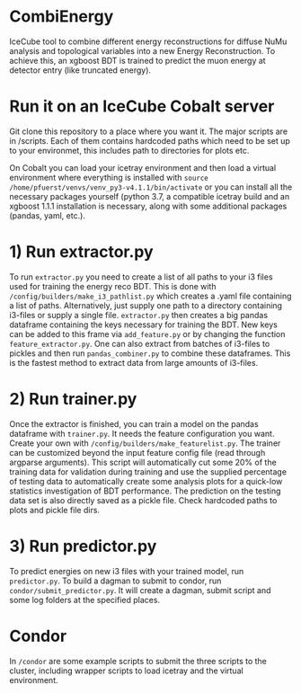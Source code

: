 # CombiEnergy

IceCube tool to combine different energy reconstructions for diffuse NuMu analysis and topological variables into a new Energy Reconstruction. 
To achieve this, an xgboost BDT is trained to predict the muon energy at detector entry (like truncated energy). 


# Run it on an IceCube Cobalt server

Git clone this repository to a place where you want it. The major scripts are in /scripts. Each of them contains hardcoded paths which need to be set up to your environmet,
this includes path to directories for plots etc. 

On Cobalt you can load your icetray environment and then load a virtual environment where everything is installed with `source /home/pfuerst/venvs/venv_py3-v4.1.1/bin/activate` or you can install all the necessary packages yourself (python 3.7, a compatible icetray build and an xgboost 1.1.1 installation is necessary, along with some additional packages (pandas, yaml, etc.). 

# 1) Run extractor.py

To  run `extractor.py` you need to create a list of all paths to your i3 files used for training the energy reco BDT. This is done with `/config/builders/make_i3_pathlist.py` which creates a .yaml file containing a list of paths. Alternatively, just supply one path to a directory containing i3-files or supply a single file.
`extractor.py` then creates a big pandas dataframe containing the keys necessary for training the BDT. New keys can be added to this frame via `add_feature.py` or by changing the function `feature_extractor.py`. One can also extract from batches of i3-files to pickles and then run `pandas_combiner.py` to combine these dataframes. This is the fastest method to extract data from large amounts of i3-files. 

# 2) Run trainer.py

Once the extractor is finished, you can train a model on the pandas dataframe with `trainer.py`. It needs the feature configuration you want. Create your own with `/config/builders/make_featurelist.py`. 
The trainer can be customized beyond the input feature config file (read through argparse arguments).
This script will automatically cut some 20% of the training data for validation during training and use the supplied percentage of testing data to automatically create some analysis plots for a quick-low statistics investigation of BDT performance.
The prediction on the testing data set is also directly saved as a pickle file. Check hardcoded paths to plots and pickle file dirs.

# 3) Run predictor.py

To predict energies on new i3 files with your trained model, run `predictor.py`. To build a dagman to submit to condor, run `condor/submit_predictor.py`. It will create a dagman, submit script and some log folders at the specified places.

# Condor

In `/condor` are some example scripts to submit the three scripts to the cluster, including wrapper scripts to load icetray and the virtual environment. 
